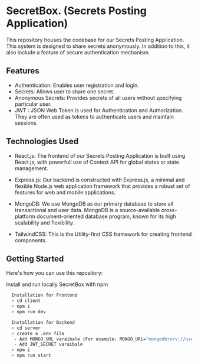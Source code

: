 # SecretBox. (Secrets Posting Application)

This repository houses the codebase for our Secrets Posting Application. This system is designed to share secrets anonymously. In addition to this, it also include a feature of secure authentication mechanism.

## Features

- Authentication: Enables user registration and login.
- Secrets: Allows user to share one secret.
- Anonymous Secrets: Provides secrets of all users without specifying particular user.
- JWT : JSON Web Token is used for Authentication and Authorization. They are often used as tokens to authenticate users and maintain sessions.


## Technologies Used

- React.js: The frontend of our Secrets Posting Application is built using React.js, with powerfull use of Context API for global states or state management.

- Express.js: Our backend is constructed with Express.js, a minimal and flexible Node.js web application framework that provides a robust set of features for web and mobile applications.

- MongoDB: We use MongoDB as our primary database to store all transactional and user data. MongoDB is a source-available cross-platform document-oriented database program, known for its high scalability and flexibility.

- TailwindCSS: This is the Utility-first CSS framework for creating frontend components.


## Getting Started

Here's how you can use this repository:

Install and run locally SecretBox with npm

```bash
  Installation for Frontend
  > cd client
  > npm i 
  > npm run dev
```

```bash
  Installation for Backend
  > cd server
  > create a .env file 
   - Add MONGO_URL varaibale (For example: MONGO_URL="mongodb+srv://username:password@cluster0.6u2l6tl.mongodb.net/database_name")
   - Add JWT_SECRET varaibale 
  > npm i
  > npm run start
```

